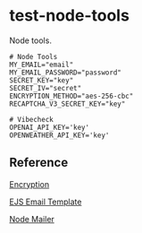 # test-node-tools

Node tools.

```
# Node Tools
MY_EMAIL="email"
MY_EMAIL_PASSWORD="password"
SECRET_KEY="key"
SECRET_IV="secret"
ENCRYPTION_METHOD="aes-256-cbc"
RECAPTCHA_V3_SECRET_KEY="key"

# Vibecheck
OPENAI_API_KEY='key'
OPENWEATHER_API_KEY='key'
```

## Reference

[Encryption](https://dev.to/jobizil/encrypt-and-decrypt-data-in-nodejs-using-aes-256-cbc-2l6d)

[EJS Email Template](https://medium.com/geekculture/email-templating-with-ejs-node-sendgrid-8f98dacef572)

[Node Mailer](https://edigleyssonsilva.medium.com/how-to-send-emails-securely-using-gmail-and-nodejs-eef757525324)

